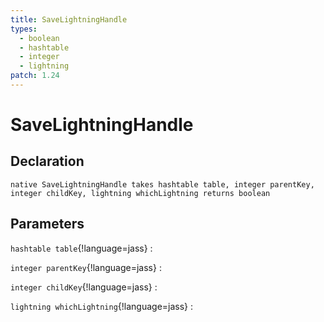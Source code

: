 ```yaml
---
title: SaveLightningHandle
types:
  - boolean
  - hashtable
  - integer
  - lightning
patch: 1.24
---
```


# SaveLightningHandle

## Declaration

```jass
native SaveLightningHandle takes hashtable table, integer parentKey, integer childKey, lightning whichLightning returns boolean
```

## Parameters
`hashtable table`{!language=jass}
: 

`integer parentKey`{!language=jass}
: 

`integer childKey`{!language=jass}
: 

`lightning whichLightning`{!language=jass}
: 
